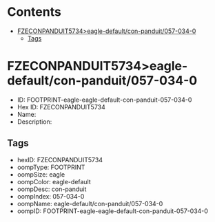 



Contents
========

* [FZECONPANDUIT5734>eagle-default/con-panduit/057-034-0](#fzeconpanduit5734eagle-defaultcon-panduit057-034-0)
	* [Tags](#tags)

# FZECONPANDUIT5734>eagle-default/con-panduit/057-034-0

- ID: FOOTPRINT-eagle-eagle-default-con-panduit-057-034-0
- Hex ID: FZECONPANDUIT5734
- Name: 
- Description: 

## Tags

- hexID: FZECONPANDUIT5734
- oompType: FOOTPRINT
- oompSize: eagle
- oompColor: eagle-default
- oompDesc: con-panduit
- oompIndex: 057-034-0
- oompName: eagle-default/con-panduit/057-034-0
- oompID: FOOTPRINT-eagle-eagle-default-con-panduit-057-034-0
